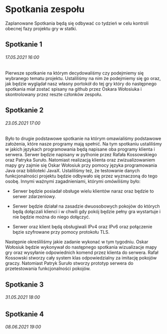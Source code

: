 # Spotkania zespołu
Zaplanowane Spotkania będą się odbywać co tydzień w celu kontroli obecnej fazy projektu gry w statki.

## Spotkanie 1
###### 17.05.2021 16:00
Pierwsze spotkanie na którym decydowaliśmy czy podejmiemy się wybranego tematu projektu. Ustaliliśmy na nim że podejmiemy się go oraz, jak będzie wyglądał nasz własny portokół do tej gry który do następnego spotkania miał zostać spisany na github przez Oskara Wołosiuka i skontrolowany przez reszte członków zespołu.

## Spotkanie 2  
###### 23.05.2021 17:00
Było to drugie podstawowe spotkanie na którym omawialiśmy podstawowe założenia, które nasze programy mają spełnić. Na tym spotkaniu ustaliliśmy w jakich językach programowania będą napisane oba programy klienta i serwera. Serwer będzie napisany w pythonie przez Rafała Kossowskiego oraz Patryka Suruło. Natomiast realizacją klienta oraz zwizualizowaniem mapy gry zajmie się Oskar Wołosiuk przy pomocy języka programowania Java oraz biblioteki JavaX. Ustaliliśmy też, że testowanie danych funkcjonalności projektu będzie odbywało się przez wyznaczoną do tego osobę. Innymi ważnymi zagadnieniami, którymi omówiliśmy było:

* Serwer będzie posiadał obsługe wielu klientów naraz oraz będzie to serwer zdarzeniowy.

* Serwer będzie działał na zasadzie dwuosobowych pokojów do których będą dołączali klienci i w chwili gdy pokój będzie pełny gra wystartuje i nie będzie można do niego dołączyć.

* Serwer oraz klient będą obsługiwali IPv4 oraz IPv6 oraz połączenie bęzie szyfrowane przy pomocy protokołu TLS.

Następnie określiliśmy jakie zadanie wykonać w tym tygodniu. Oskar Wołosiuk będzie wykonywał do następnego spotkania wizualizacje mapy gry oraz wysyłanie odpowiednich komend przez klienta do serwera. Rafał Kossowski stworzy cały system klas odpowiedzialny za imitację pokojów graczy. Natomiast Patryk Suruło stworzy prototyp serwera do przetestowania funkcjonalności pokojów.


## Spotkanie 3  
###### 31.05.2021 18:00


## Spotkanie 4 
###### 08.06.2021 19:00







